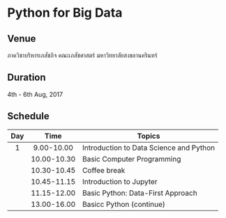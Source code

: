 # Python for Big Data

## Venue
ภาควิชาบริหารเภสัชกิจ คณะเภสัชศาสตร์ มหาวิทยาลัยสงขลานครินทร์

## Duration
 4th - 6th Aug, 2017

## Schedule

|Day|Time|Topics|
|:---:|:---:|----|
|1|9.00-10.00|Introduction to Data Science and Python|
||10.00-10.30|Basic Computer Programming|
||10.30-10.45|Coffee break|
||10.45-11.15|Introduction to Jupyter|
||11.15-12.00|Basic Python: Data-First Approach|
||13.00-16.00|Basicc Python (continue)|